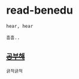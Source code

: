 # read-benedu

`hear, hear`<br>

`흠흠..`<br>

## [~~`공부해`~~](https://benedu.co.kr/StudentHome)

`긁적긁적`<br>
